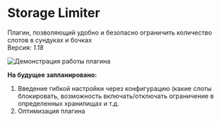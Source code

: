 # Storage Limiter
Плагин, позволяющий удобно и безопасно ограничить количество слотов в сундуках и бочках  
Версия: *1.18* 

![Демонстрация работы плагина](https://psv4.userapi.com/c536236/u523085745/docs/d47/c60085ca1923/Skrinshot_02-05-2022_140358.jpg)

**На будущее запланировано:**
1. Введение гибкой настройки через конфигурацию (какие слоты блокировать, возможность включать/отключать ограничение в определенных хранилищах и т.д.
2. Оптимизация плагина
